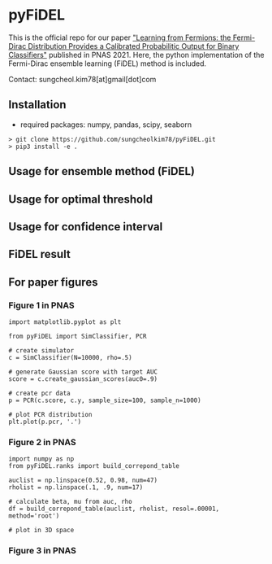 # pyFiDEL

This is the official repo for our paper ["Learning from Fermions: the Fermi-Dirac Distribution Provides a Calibrated Probabilitic Output for Binary Classifiers"](https://www.pnas.org/content/118/34/e2100761118) published in PNAS 2021. Here, the python implementation of the Fermi-Dirac ensemble learning (FiDEL) method is included.

Contact: sungcheol.kim78[at]gmail[dot]com

## Installation

- required packages: numpy, pandas, scipy, seaborn 

```{bash}
> git clone https://github.com/sungcheolkim78/pyFiDEL.git
> pip3 install -e .
```

## Usage for ensemble method (FiDEL)

## Usage for optimal threshold

## Usage for confidence interval 

## FiDEL result

## For paper figures

### Figure 1 in PNAS

```{python}
import matplotlib.pyplot as plt

from pyFiDEL import SimClassifier, PCR

# create simulator
c = SimClassifier(N=10000, rho=.5)

# generate Gaussian score with target AUC
score = c.create_gaussian_scores(auc0=.9)

# create pcr data
p = PCR(c.score, c.y, sample_size=100, sample_n=1000)

# plot PCR distribution
plt.plot(p.pcr, '.')
```

### Figure 2 in PNAS

```{python}
import numpy as np
from pyFiDEL.ranks import build_correpond_table

auclist = np.linspace(0.52, 0.98, num=47)
rholist = np.linspace(.1, .9, num=17)

# calculate beta, mu from auc, rho
df = build_correpond_table(auclist, rholist, resol=.00001, method='root')

# plot in 3D space
```

### Figure 3 in PNAS


